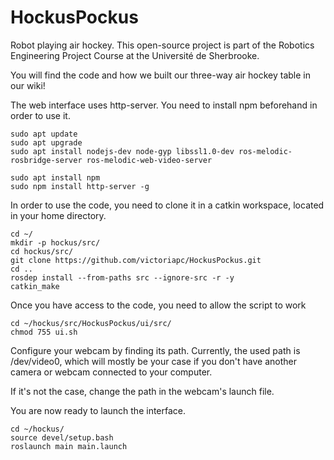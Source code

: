 # HockusPockus
Robot playing air hockey.
This open-source project is part of the Robotics Engineering Project Course at the Université de Sherbrooke.

You will find the code and how we built our three-way air hockey table in our wiki!

The web interface uses http-server. You need to install npm beforehand in order to use it.

    sudo apt update
    sudo apt upgrade
    sudo apt install nodejs-dev node-gyp libssl1.0-dev ros-melodic-rosbridge-server ros-melodic-web-video-server

	sudo apt install npm
	sudo npm install http-server -g

In order to use the code, you need to clone it in a catkin workspace, located in your home directory.

    cd ~/
    mkdir -p hockus/src/
    cd hockus/src/
    git clone https://github.com/victoriapc/HockusPockus.git
    cd ..
    rosdep install --from-paths src --ignore-src -r -y
    catkin_make

Once you have access to the code, you need to allow the script to work

    cd ~/hockus/src/HockusPockus/ui/src/
    chmod 755 ui.sh

Configure your webcam by finding its path. Currently, the used path is /dev/video0, which will mostly be your case if you don't have another camera or webcam connected to your computer.

If it's not the case, change the path in the webcam's launch file.

You are now ready to launch the interface.

    cd ~/hockus/
    source devel/setup.bash
    roslaunch main main.launch

